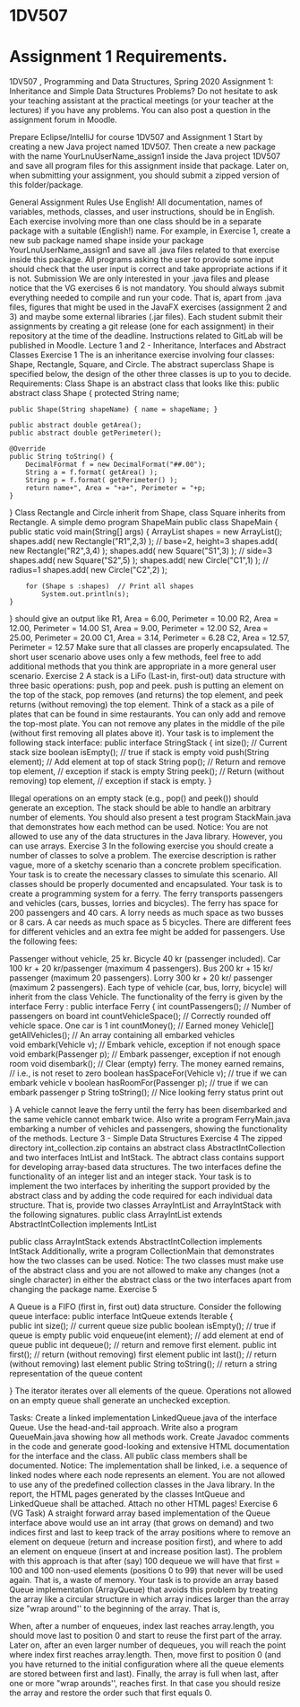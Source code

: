 # 1DV507
# Assignment 1 Requirements.
1DV507 , Programming and Data Structures, Spring 2020
Assignment 1: Inheritance and Simple Data Structures
Problems?
Do not hesitate to ask your teaching assistant at the practical meetings (or your teacher at the lectures) if you have any problems. You can also post a question in the assignment forum in Moodle.

Prepare Eclipse/IntelliJ for course 1DV507 and Assignment 1
Start by creating a new Java project named 1DV507. Then create a new package with the name YourLnuUserName_assign1 inside the Java project 1DV507 and save all program files for this assignment inside that package. Later on, when submitting your assignment, you should submit a zipped version of this folder/package.

General Assignment Rules
Use English! All documentation, names of variables, methods, classes, and user instructions, should be in English.
Each exercise involving more than one class should be in a separate package with a suitable (English!) name. For example, in Exercise 1, create a new sub package named shape inside your package YourLnuUserName_assign1 and save all .java files related to that exercise inside this package.
All programs asking the user to provide some input should check that the user input is correct and take appropriate actions if it is not.
Submission
We are only interested in your .java files and please notice that the VG exercises 6 is not mandatory. You should always submit everything needed to compile and run your code. That is, apart from .java files, figures that might be used in the JavaFX exercises (assignment 2 and 3) and maybe some external libraries (.jar files).
Each student submit their assignments by creating a git release (one for each assignment) in their repository at the time of the deadline. Instructions related to GitLab will be published in Moodle.
Lecture 1 and 2 - Inheritance, Interfaces and Abstract Classes
Exercise 1
The is an inheritance exercise involving four classes: Shape, Rectangle, Square, and Circle. The abstract superclass Shape is specified below, the design of the other three classes is up to you to decide. Requirements:
Class Shape is an abstract class that looks like this:
public abstract class Shape {
	protected String name;
	
	public Shape(String shapeName) { name = shapeName; }
	
	public abstract double getArea();
	public abstract double getPerimeter();
	
	@Override 
	public String toString() {
		DecimalFormat f = new DecimalFormat("##.00");
		String a = f.format( getArea() );
		String p = f.format( getPerimeter() );
		return name+", Area = "+a+", Perimeter = "+p;
	}	
}
Class Rectangle and Circle inherit from Shape, class Square inherits from Rectangle.
A simple demo program ShapeMain
public class ShapeMain {
	public static void main(String[] args) {
		ArrayList<Shape> shapes = new ArrayList<Shape>();
		shapes.add( new Rectangle("R1",2,3) );  // base=2, height=3
		shapes.add( new Rectangle("R2",3,4) ); 
		shapes.add( new Square("S1",3) );       // side=3
		shapes.add( new Square("S2",5) );
		shapes.add( new Circle("C1",1) );       // radius=1
		shapes.add( new Circle("C2",2) );
		
		for (Shape s :shapes)  // Print all shapes
			System.out.println(s);
	}
}
should give an output like
R1, Area = 6.00, Perimeter = 10.00
R2, Area = 12.00, Perimeter = 14.00
S1, Area = 9.00, Perimeter = 12.00
S2, Area = 25.00, Perimeter = 20.00
C1, Area = 3.14, Perimeter = 6.28
C2, Area = 12.57, Perimeter = 12.57
Make sure that all classes are properly encapsulated. The short user scenario above uses only a few methods, feel free to add additional methods that you think are appropriate in a more general user scenario.
Exercise 2
A stack is a LiFo (Last-in, first-out) data structure with three basic operations: push, pop and peek. push is putting an element on the top of the stack, pop removes (and returns) the top element, and peek returns (without removing) the top element. Think of a stack as a pile of plates that can be found in sime restaurants. You can only add and remove the top-most plate. You can not remove any plates in the middle of the pile (without first removing all plates above it). Your task is to implement the following stack interface:
public interface StringStack {
   int size(); 			// Current stack size
   boolean isEmpty(); 		// true if stack is empty
   void push(String element); 	// Add element at top of stack
   String pop(); 		// Return and remove top element,
				// exception if stack is empty
   String peek(); 		// Return (without removing) top element,
				// exception if stack is empty.
}

Illegal operations on an empty stack (e.g., pop() and peek()) should generate an exception. The stack should be able to handle an arbitrary number of elements. You should also present a test program StackMain.java that demonstrates how each method can be used. Notice: You are not allowed to use any of the data structures in the Java library. However, you can use arrays.
Exercise 3
In the following exercise you should create a number of classes to solve a problem. The exercise description is rather vague, more of a sketchy scenario than a concrete problem specification. Your task is to create the necessary classes to simulate this scenario. All classes should be properly documented and encapsulated.
Your task is to create a programming system for a ferry. The ferry transports passengers and vehicles (cars, busses, lorries and bicycles). The ferry has space for 200 passengers and 40 cars. A lorry needs as much space as two busses or 8 cars. A car needs as much space as 5 bicycles. There are different fees for different vehicles and an extra fee might be added for passengers. Use the following fees:

Passenger without vehicle, 25 kr.
Bicycle 40 kr (passenger included).
Car 100 kr + 20 kr/passenger (maximum 4 passengers).
Bus 200 kr + 15 kr/ passenger (maximum 20 passengers).
Lorry 300 kr + 20 kr/ passenger (maximum 2 passengers).
Each type of vehicle (car, bus, lorry, bicycle) will inherit from the class Vehicle. The functionality of the ferry is given by the interface Ferry :
public interface Ferry  {
   int countPassengers();             // Number of passengers on board
   int countVehicleSpace();           // Correctly rounded off vehicle space. One car is 1
   int countMoney();                  // Earned money
   Vehicle[] getAllVehicles();        // An array containing all embarked vehicles   
   void embark(Vehicle v);            // Embark vehicle, exception if not enough space
   void embark(Passenger p);          // Embark passenger, exception if not enough room
   void disembark();                  // Clear (empty) ferry. The money earned remains, 
                                      // i.e., is not reset to zero 
   boolean hasSpaceFor(Vehicle v);    // true if we can embark vehicle v
   boolean hasRoomFor(Passenger p);   // true if we can embark passenger p
   String toString();                 // Nice looking ferry status print out

}
A vehicle cannot leave the ferry until the ferry has been disembarked and the same vehicle cannot embark twice. Also write a program FerryMain.java embarking a number of vehicles and passengers, showing the functionality of the methods.
Lecture 3 - Simple Data Structures
Exercise 4
The zipped directory int_collection.zip contains an abstract class AbstractIntCollection and two interfaces IntList and IntStack. The abtract class contains support for developing array-based data structures. The two interfaces define the functionality of an integer list and an integer stack. Your task is to implement the two interfaces by inheriting the support provided by the abstract class and by adding the code required for each individual data structure. That is, provide two classes ArrayIntList and ArrayIntStack with the following signatures.
public class ArrayIntList extends AbstractIntCollection implements IntList

public class ArrayIntStack extends AbstractIntCollection implements IntStack
Additionally, write a program CollectionMain that demonstrates how the two classes can be used.
Notice: The two classes must make use of the abstract class and you are not allowed to make any changes (not a single character) in either the abstract class or the two interfaces apart from changing the package name.
Exercise 5

A Queue is a FIFO (first in, first out) data structure. Consider the following queue interface:
public interface IntQueue extends Iterable<Integer> {  
   public int size();                     // current queue size 
   public boolean isEmpty();              // true if queue is empty 
   public void enqueue(int element);   // add element at end of queue 
   public int dequeue();               // return and remove first element. 
   public int first();                 // return (without removing) first element 
   public int last();                  // return (without removing) last element 
   public String toString();              // return a string representation of the queue content

}
The iterator iterates over all elements of the queue. Operations not allowed on an empty queue shall generate an unchecked exception.

Tasks:
Create a linked implementation LinkedQueue.java of the interface Queue. Use the head-and-tail approach.
Write also a program QueueMain.java showing how all methods work.
Create Javadoc comments in the code and generate good-looking and extensive HTML documentation for the interface and the class. All public class members shall be documented.
Notice:
The implementation shall be linked, i.e. a sequence of linked nodes where each node represents an element.
You are not allowed to use any of the predefined collection classes in the Java library.
In the report, the HTML pages generated by the classes IntQueue and LinkedQueue shall be attached. Attach no other HTML pages!
Exercise 6 (VG Task)
A straight forward array based implementation of the Queue interface above would use an int array (that grows on demand) and two indices first and last to keep track of the array positions where to remove an element on dequeue (return and increase position first), and where to add an element on enqueue (insert at and increase position last). The problem with this approach is that after (say) 100 dequeue we will have that first = 100 and 100 non-used elements (positions 0 to 99) that never will be used again. That is, a waste of memory.
Your task is to provide an array based Queue implementation (ArrayQueue) that avoids this problem by treating the array like a circular structure in which array indices larger than the array size "wrap around'' to the beginning of the array. That is,

When, after a number of enqueues, index last reaches array.length, you should move last to position 0 and start to reuse the first part of the array.
Later on, after an even larger number of dequeues, you will reach the point where index first reaches array.length. Then, move first to position 0 (and you have returned to the initial configuration where all the queue elements are stored between first and last).
Finally, the array is full when last, after one or more "wrap arounds'', reaches first. In that case you should resize the array and restore the order such that first equals 0.



